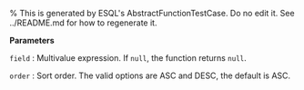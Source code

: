 % This is generated by ESQL's AbstractFunctionTestCase. Do no edit it. See ../README.md for how to regenerate it.

**Parameters**

`field`
:   Multivalue expression. If `null`, the function returns `null`.

`order`
:   Sort order. The valid options are ASC and DESC, the default is ASC.

